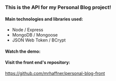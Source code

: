 ### This is the API for my Personal Blog project!

#### Main technologies and libraries used:

* Node / Express
* MongoDB / Mongoose
* JSON Web Token / BCrypt

#### Watch the demo:


#### Visit the front end's repository:

https://github.com/mrhaffner/personal-blog-front